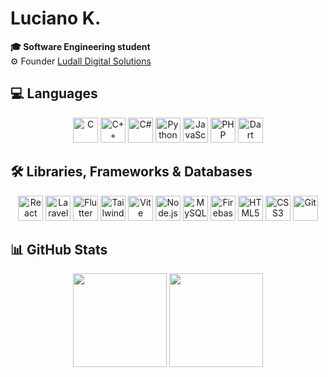 # Luciano K.

**🎓 Software Engineering student**  
⚙️ Founder [Ludall Digital Solutions](https://www.ludalldigital.com.br)

## 💻 Languages
<p align="center">
  <img src="https://cdn.jsdelivr.net/gh/devicons/devicon/icons/c/c-original.svg" height="40" title="C" />
  <img src="https://cdn.jsdelivr.net/gh/devicons/devicon/icons/cplusplus/cplusplus-original.svg" height="40" title="C++" />
  <img src="https://cdn.jsdelivr.net/gh/devicons/devicon/icons/csharp/csharp-original.svg" height="40" title="C#" />
  <img src="https://cdn.jsdelivr.net/gh/devicons/devicon/icons/python/python-original.svg" height="40" title="Python" />
  <img src="https://cdn.jsdelivr.net/gh/devicons/devicon/icons/javascript/javascript-original.svg" height="40" title="JavaScript" />
  <img src="https://cdn.jsdelivr.net/gh/devicons/devicon/icons/php/php-original.svg" height="40" title="PHP" />
  <img src="https://cdn.jsdelivr.net/gh/devicons/devicon/icons/dart/dart-original.svg" height="40" title="Dart" />
</p>

## 🛠️ Libraries, Frameworks & Databases
<p align="center">
  <img src="https://api.iconify.design/logos:react.svg" height="40" title="React" />
  <img src="https://api.iconify.design/logos:laravel.svg" height="40" title="Laravel" />
  <img src="https://api.iconify.design/logos:flutter.svg" height="40" title="Flutter" />
  <img src="https://api.iconify.design/logos:tailwindcss-icon.svg" height="40" title="Tailwind CSS" />
  <img src="https://api.iconify.design/logos:vitejs.svg" height="40" title="Vite" />
  <img src="https://api.iconify.design/logos:nodejs-icon.svg" height="40" title="Node.js" />
  <img src="https://cdn.jsdelivr.net/gh/devicons/devicon/icons/mysql/mysql-original.svg" height="40" title="MySQL" />
  <img src="https://api.iconify.design/logos:firebase.svg" height="40" title="Firebase" />
  <img src="https://cdn.jsdelivr.net/gh/devicons/devicon/icons/html5/html5-original.svg" height="40" title="HTML5" />
  <img src="https://cdn.jsdelivr.net/gh/devicons/devicon/icons/css3/css3-original.svg" height="40" title="CSS3" />
  <img src="https://api.iconify.design/logos:git-icon.svg" height="40" title="Git" />
</p>

## 📊 GitHub Stats
<p align="center">
  <img src="https://github-readme-stats.vercel.app/api?username=lucianookdp&show_icons=true&theme=radical" height="150" />
  <img src="https://github-readme-stats.vercel.app/api/top-langs/?username=lucianookdp&layout=compact&theme=radical" height="150" />
</p>

